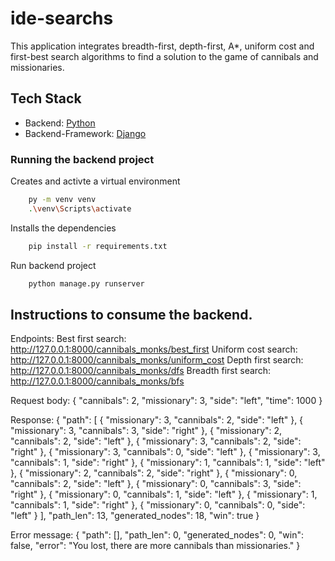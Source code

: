 # ide-searchs
This application integrates breadth-first, depth-first, A*, uniform cost and first-best search algorithms to find a solution to the game of cannibals and missionaries.

## Tech Stack
- Backend: [Python](https://www.python.org/)
- Backend-Framework: [Django](https://docs.djangoproject.com/en/4.1/)


### Running the backend project

Creates and activte a virtual environment 
```bash
    py -m venv venv
    .\venv\Scripts\activate
```

Installs the dependencies 
```bash
    pip install -r requirements.txt
```

Run backend project
```bash
    python manage.py runserver
```

## Instructions to consume the backend. 

Endpoints: 
    Best first search: http://127.0.0.1:8000/cannibals_monks/best_first
    Uniform cost search: http://127.0.0.1:8000/cannibals_monks/uniform_cost
    Depth first search: http://127.0.0.1:8000/cannibals_monks/dfs
    Breadth first search: http://127.0.0.1:8000/cannibals_monks/bfs

Request body:
{
    "cannibals": 2,
    "missionary": 3,
    "side": "left",
    "time": 1000
}

Response: 
{
	"path": [
		{
			"missionary": 3,
			"cannibals": 2,
			"side": "left"
		},
		{
			"missionary": 3,
			"cannibals": 3,
			"side": "right"
		},
		{
			"missionary": 2,
			"cannibals": 2,
			"side": "left"
		},
		{
			"missionary": 3,
			"cannibals": 2,
			"side": "right"
		},
		{
			"missionary": 3,
			"cannibals": 0,
			"side": "left"
		},
		{
			"missionary": 3,
			"cannibals": 1,
			"side": "right"
		},
		{
			"missionary": 1,
			"cannibals": 1,
			"side": "left"
		},
		{
			"missionary": 2,
			"cannibals": 2,
			"side": "right"
		},
		{
			"missionary": 0,
			"cannibals": 2,
			"side": "left"
		},
		{
			"missionary": 0,
			"cannibals": 3,
			"side": "right"
		},
		{
			"missionary": 0,
			"cannibals": 1,
			"side": "left"
		},
		{
			"missionary": 1,
			"cannibals": 1,
			"side": "right"
		},
		{
			"missionary": 0,
			"cannibals": 0,
			"side": "left"
		}
	],
	"path_len": 13,
	"generated_nodes": 18,
	"win": true
}

Error message: 
{
    "path": [],
    "path_len": 0,
    "generated_nodes": 0,
    "win": false,
    "error": "You lost, there are more cannibals than missionaries."
}

<!-- |                       Request                       |                       Response                        |
| :-----------------------------------------------------: | :-----------------------------------------------------------: |
| ![DFS_request](./images_documentation/DFS_request.png?raw=true) | ![DFS_response](./images_documentation/DFS_response.png?raw=true) | -->
